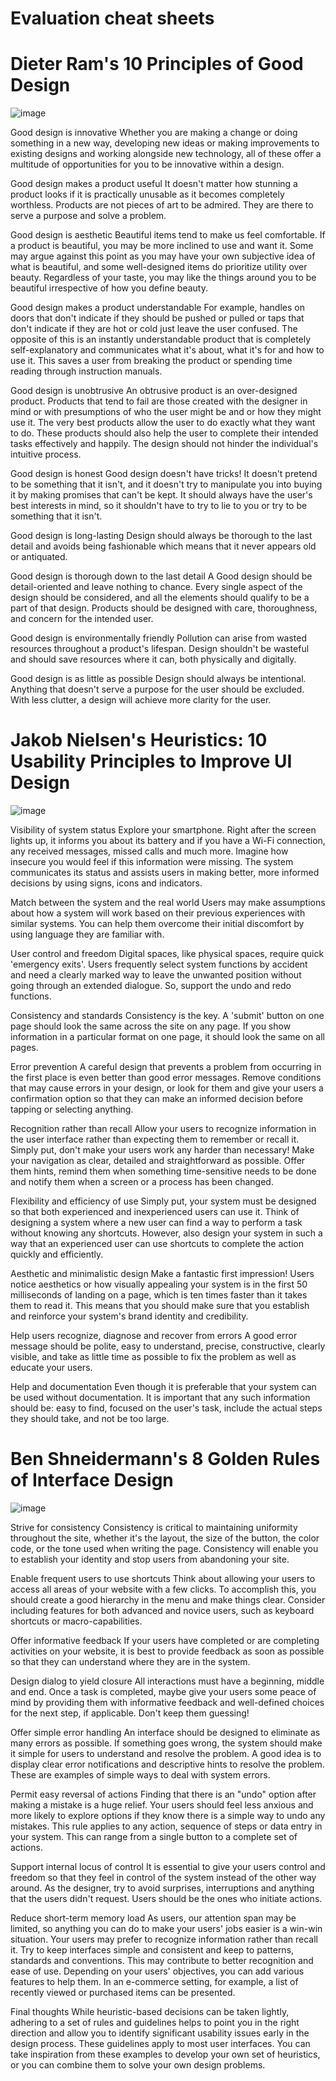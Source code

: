 
# Evaluation cheat sheets


# Dieter Ram's 10 Principles of Good Design
![image](https://github.com/hebaomar94/Evaluation-sheet/assets/97067717/eff9be46-5bc6-4375-b154-ccf8c25710a0)

Good design is innovative
Whether you are making a change or doing something in a new way, developing new ideas or making improvements to existing designs and working alongside new technology, all of these offer a multitude of opportunities for you to be innovative within a design. 

Good design makes a product useful
It doesn't matter how stunning a product looks if it is practically unusable as it becomes completely worthless. Products are not pieces of art to be admired. They are there to serve a purpose and solve a problem. 

Good design is aesthetic
Beautiful items tend to make us feel comfortable. If a product is beautiful, you may be more inclined to use and want it. Some may argue against this point as you may have your own subjective idea of what is beautiful, and some well-designed items do prioritize utility over beauty. Regardless of your taste, you may like the things around you to be beautiful irrespective of how you define beauty. 

Good design makes a product understandable
For example, handles on doors that don't indicate if they should be pushed or pulled or taps that don't indicate if they are hot or cold just leave the user confused. The opposite of this is an instantly understandable product that is completely self-explanatory and communicates what it's about, what it's for and how to use it. This saves a user from breaking the product or spending time reading through instruction manuals. 

Good design is unobtrusive
An obtrusive product is an over-designed product. Products that tend to fail are those created with the designer in mind or with presumptions of who the user might be and or how they might use it. The very best products allow the user to do exactly what they want to do. These products should also help the user to complete their intended tasks effectively and happily. The design should not hinder the individual's intuitive process. 

Good design is honest
Good design doesn't have tricks! It doesn't pretend to be something that it isn't, and it doesn't try to manipulate you into buying it by making promises that can't be kept. It should always have the user's best interests in mind, so it shouldn't have to try to lie to you or try to be something that it isn't. 

Good design is long-lasting
Design should always be thorough to the last detail and avoids being fashionable which means that it never appears old or antiquated.

Good design is thorough down to the last detail
A Good design should be detail-oriented and leave nothing to chance. Every single aspect of the design should be considered, and all the elements should qualify to be a part of that design. Products should be designed with care, thoroughness, and concern for the intended user. 

Good design is environmentally friendly
Pollution can arise from wasted resources throughout a product's lifespan. Design shouldn't be wasteful and should save resources where it can, both physically and digitally. 

Good design is as little as possible
Design should always be intentional. Anything that doesn't serve a purpose for the user should be excluded. With less clutter, a design will achieve more clarity for the user. 

# Jakob Nielsen's Heuristics: 10 Usability Principles to Improve UI Design

![image](https://github.com/hebaomar94/Evaluation-sheet/assets/97067717/3505bd82-46c8-4463-9c93-0eba4da193de)

Visibility of system status
Explore your smartphone. Right after the screen lights up, it informs you about its battery and if you have a Wi-Fi connection, any received messages, missed calls and much more. Imagine how insecure you would feel if this information were missing. The system communicates its status and assists users in making better, more informed decisions by using signs, icons and indicators. 

Match between the system and the real world
Users may make assumptions about how a system will work based on their previous experiences with similar systems. You can help them overcome their initial discomfort by using language they are familiar with. 

User control and freedom
Digital spaces, like physical spaces, require quick 'emergency exits'. Users frequently select system functions by accident and need a clearly marked way to leave the unwanted position without going through an extended dialogue. So, support the undo and redo functions. 

Consistency and standards
Consistency is the key. A 'submit' button on one page should look the same across the site on any page. If you show information in a particular format on one page, it should look the same on all pages. 

Error prevention
A careful design that prevents a problem from occurring in the first place is even better than good error messages. Remove conditions that may cause errors in your design, or look for them and give your users a confirmation option so that they can make an informed decision before tapping or selecting anything. 

Recognition rather than recall
Allow your users to recognize information in the user interface rather than expecting them to remember or recall it. Simply put, don't make your users work any harder than necessary! Make your navigation as clear, detailed and straightforward as possible. Offer them hints, remind them when something time-sensitive needs to be done and notify them when a screen or a process has been changed. 

Flexibility and efficiency of use
Simply put, your system must be designed so that both experienced and inexperienced users can use it. Think of designing a system where a new user can find a way to perform a task without knowing any shortcuts. However, also design your system in such a way that an experienced user can use shortcuts to complete the action quickly and efficiently. 

Aesthetic and minimalistic design
Make a fantastic first impression! Users notice aesthetics or how visually appealing your system is in the first 50 milliseconds of landing on a page, which is ten times faster than it takes them to read it. This means that you should make sure that you establish and reinforce your system's brand identity and credibility. 

Help users recognize, diagnose and recover from errors
A good error message should be polite, easy to understand, precise, constructive, clearly visible, and take as little time as possible to fix the problem as well as educate your users. 

Help and documentation
Even though it is preferable that your system can be used without documentation. It is important that any such information should be: easy to find, focused on the user's task, include the actual steps they should take, and not be too large. 

# Ben Shneidermann's 8 Golden Rules of Interface Design
![image](https://github.com/hebaomar94/Evaluation-sheet/assets/97067717/8d01d1af-6ef9-4e2c-aff8-ced5fd850e84)

Strive for consistency
Consistency is critical to maintaining uniformity throughout the site, whether it's the layout, the size of the button, the color code, or the tone used when writing the page. Consistency will enable you to establish your identity and stop users from abandoning your site. 

Enable frequent users to use shortcuts
Think about allowing your users to access all areas of your website with a few clicks. To accomplish this, you should create a good hierarchy in the menu and make things clear. Consider including features for both advanced and novice users, such as keyboard shortcuts or macro-capabilities. 

Offer informative feedback
If your users have completed or are completing activities on your website, it is best to provide feedback as soon as possible so that they can understand where they are in the system. 

Design dialog to yield closure
All interactions must have a beginning, middle and end. Once a task is completed, maybe give your users some peace of mind by providing them with informative feedback and well-defined choices for the next step, if applicable. Don't keep them guessing! 

Offer simple error handling
An interface should be designed to eliminate as many errors as possible. If something goes wrong, the system should make it simple for users to understand and resolve the problem. A good idea is to display clear error notifications and descriptive hints to resolve the problem. These are examples of simple ways to deal with system errors. 

Permit easy reversal of actions
Finding that there is an "undo" option after making a mistake is a huge relief. Your users should feel less anxious and more likely to explore options if they know there is a simple way to undo any mistakes. This rule applies to any action, sequence of steps or data entry in your system. This can range from a single button to a complete set of actions. 

Support internal locus of control
It is essential to give your users control and freedom so that they feel in control of the system instead of the other way around. As the designer, try to avoid surprises, interruptions and anything that the users didn't request. Users should be the ones who initiate actions. 

Reduce short-term memory load
As users, our attention span may be limited, so anything you can do to make your users' jobs easier is a win-win situation. Your users may prefer to recognize information rather than recall it. Try to keep interfaces simple and consistent and keep to patterns, standards and conventions. This may contribute to better recognition and ease of use. Depending on your users' objectives, you can add various features to help them. In an e-commerce setting, for example, a list of recently viewed or purchased items can be presented. 

Final thoughts
While heuristic-based decisions can be taken lightly, adhering to a set of rules and guidelines helps to point you in the right direction and allow you to identify significant usability issues early in the design process. These guidelines apply to most user interfaces. You can take inspiration from these examples to develop your own set of heuristics, or you can combine them to solve your own design problems.
